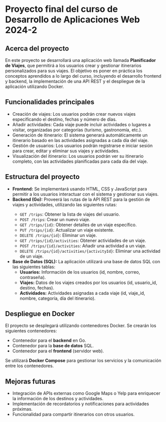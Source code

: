 # Proyecto final del curso de Desarrollo de Aplicaciones Web 2024-2

## Acerca del proyecto

En este proyecto se desarrollará una aplicación web llamada **Planificador de Viajes**, que permitirá a los usuarios crear y gestionar itinerarios personalizados para sus viajes. El objetivo es poner en práctica los conceptos aprendidos a lo largo del curso, incluyendo el desarrollo frontend y backend, la implementación de una API REST y el despliegue de la aplicación utilizando Docker.

## Funcionalidades principales

<ul>
  <li>Creación de viajes: Los usuarios podrán crear nuevos viajes especificando el destino, fechas y número de días.</li>
  <li>Añadir actividades: Cada viaje puede incluir actividades o lugares a visitar, organizadas por categorías (turismo, gastronomía, etc.).</li>
  <li>Generación de itinerario: El sistema generará automáticamente un itinerario basado en las actividades asignadas a cada día del viaje.</li>
  <li>Gestión de usuarios: Los usuarios podrán registrarse e iniciar sesión para crear, editar y eliminar sus viajes y actividades.</li>
  <li>Visualización del itinerario: Los usuarios podrán ver su itinerario completo, con las actividades planificadas para cada día del viaje.</li>
</ul>

## Estructura del proyecto

<ul>
  <li><strong>Frontend:</strong> Se implementará usando HTML, CSS y JavaScript para permitir a los usuarios interactuar con el sistema y gestionar sus viajes.</li>
  <li><strong>Backend (Go):</strong> Proveerá las rutas de la API REST para la gestión de viajes y actividades, utilizando las siguientes rutas:</li>
    <ul>
      <li><code>GET /trips</code>: Obtener la lista de viajes del usuario.</li>
      <li><code>POST /trips</code>: Crear un nuevo viaje.</li>
      <li><code>GET /trips/{id}</code>: Obtener detalles de un viaje específico.</li>
      <li><code>PUT /trips/{id}</code>: Actualizar un viaje existente.</li>
      <li><code>DELETE /trips/{id}</code>: Eliminar un viaje.</li>
      <li><code>GET /trips/{id}/activities</code>: Obtener actividades de un viaje.</li>
      <li><code>POST /trips/{id}/activities</code>: Añadir una actividad a un viaje.</li>
      <li><code>DELETE /trips/{id}/activities/{activityId}</code>: Eliminar una actividad de un viaje.</li>
    </ul>
  <li><strong>Base de Datos (SQL):</strong> La aplicación utilizará una base de datos SQL con las siguientes tablas:
    <ul>
      <li><strong>Usuarios:</strong> Información de los usuarios (id, nombre, correo, contraseña).</li>
      <li><strong>Viajes:</strong> Datos de los viajes creados por los usuarios (id, usuario_id, destino, fechas).</li>
      <li><strong>Actividades:</strong> Actividades asignadas a cada viaje (id, viaje_id, nombre, categoría, día del itinerario).</li>
    </ul>
  </li>
</ul>

## Despliegue en Docker

El proyecto se desplegará utilizando contenedores Docker. Se crearán los siguientes contenedores:
<ul>
  <li>Contenedor para el <strong>backend</strong> en Go.</li>
  <li>Contenedor para la <strong>base de datos</strong> SQL.</li>
  <li>Contenedor para el <strong>frontend</strong> (servidor web).</li>
</ul>
Se utilizará <strong>Docker Compose</strong> para gestionar los servicios y la comunicación entre los contenedores.

## Mejoras futuras

<ul>
  <li>Integración de APIs externas como Google Maps o Yelp para enriquecer la información de los destinos y actividades.</li>
  <li>Implementación de recordatorios y notificaciones para actividades próximas.</li>
  <li>Funcionalidad para compartir itinerarios con otros usuarios.</li>
</ul>
